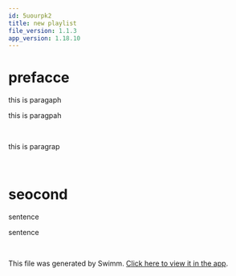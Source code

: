 ```yaml
---
id: 5uourpk2
title: new playlist
file_version: 1.1.3
app_version: 1.18.10
---
```


<!-- Intro - Do not remove this comment -->
# prefacce

this is paragaph

this is paragpah

<br/>

this is paragrap

<br/>

# seocond

sentence

sentence

<br/>

This file was generated by Swimm. [Click here to view it in the app](https://app.swimm.io/repos/veezvxCuzpPrRLLXWD2E/playlists/5uourpk2).

